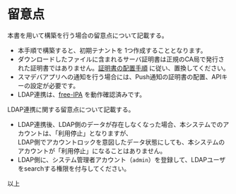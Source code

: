 留意点
===

本書を用いて構築を行う場合の留意点について記載する。

* 本手順で構築すると、初期テナントを 1つ作成することとなります。
* ダウンロードしたファイルに含まれるサーバ証明書は正規のCA局で発行された証明書ではありません。[証明書の配置手順](./14.replace_cert.md) に従い、置換してください。
* スマデバアプリへの通知を行う場合には、Push通知の証明書の配置、APIキーの設定が必要です。
* LDAP連携は、[free-IPA](https://www.freeipa.org/page/Main_Page) を動作確認済みです。


LDAP連携に関する留意点について記載する。

* LDAP連携後、LDAP側のデータが存在しなくなった場合、本システムでのアカウントは、「利用停止」となりますが、  
LDAP側でアカウントロックを意図したデータ状態にしても、本システムのアカウントが「利用停止」になることはありません。  
* LDAP側に、システム管理者アカウント（`admin`）を登録して、LDAPユーザをsearchする権限を付与してください。

以上

